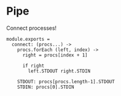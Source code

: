 Pipe
====

Connect processes!

    module.exports = 
      connect: (procs...) ->
        procs.forEach (left, index) ->
          right = procs[index + 1]

          if right
            left.STDOUT right.STDIN

        STDOUT: procs[procs.length-1].STDOUT
        STDIN: procs[0].STDIN
